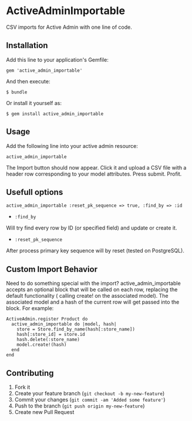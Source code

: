 # ActiveAdminImportable

CSV imports for Active Admin with one line of code.

## Installation

Add this line to your application's Gemfile:

    gem 'active_admin_importable'

And then execute:

    $ bundle

Or install it yourself as:

    $ gem install active_admin_importable

## Usage

Add the following line into your active admin resource:


    active_admin_importable

The Import button should now appear. Click it and upload a CSV file with a header row corresponding to your model attributes. Press submit. Profit.

## Usefull options


    active_admin_importable :reset_pk_sequence => true, :find_by => :id


*  ``:find_by``

  Will try find every row by ID (or specified field) and update or create it.

*  ``:reset_pk_sequence``

  After process primary key sequence will by reset (tested on PostgreSQL).

## Custom Import Behavior

Need to do something special with the import? active_admin_importable accepts an optional block that will be called on each row, replacing the default functionality ( calling create! on the associated model). The associated model and a hash of the current row will get passed into the block. For example:

    ActiveAdmin.register Product do
      active_admin_importable do |model, hash|
        store = Store.find_by_name(hash[:store_name])
        hash[:store_id] = store.id
        hash.delete(:store_name)
        model.create!(hash)
      end
    end

## Contributing

1. Fork it
2. Create your feature branch (`git checkout -b my-new-feature`)
3. Commit your changes (`git commit -am 'Added some feature'`)
4. Push to the branch (`git push origin my-new-feature`)
5. Create new Pull Request
